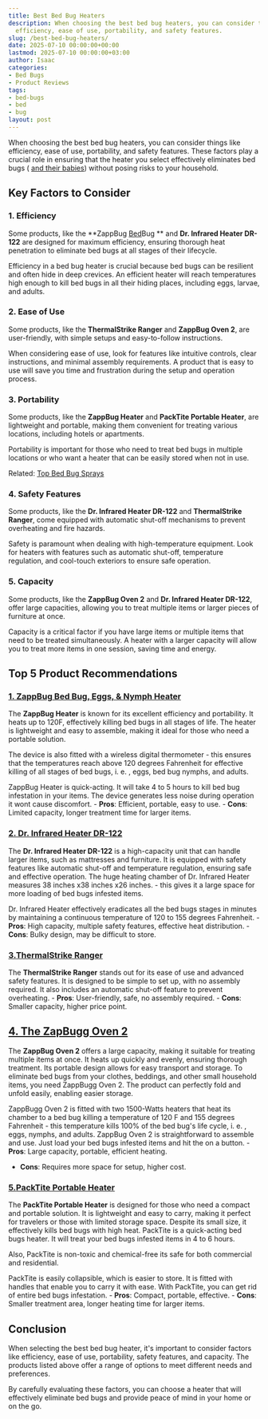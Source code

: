 ```yaml
---
title: Best Bed Bug Heaters
description: When choosing the best bed bug heaters, you can consider things like
  efficiency, ease of use, portability, and safety features.
slug: /best-bed-bug-heaters/
date: 2025-07-10 00:00:00+00:00
lastmod: 2025-07-10 00:00:00+03:00
author: Isaac
categories:
- Bed Bugs
- Product Reviews
tags:
- bed-bugs
- bed
- bug
layout: post
---
```

When choosing the best bed bug heaters, you can consider things like efficiency, ease of use, portability, and safety features. These factors play a crucial role in ensuring that the heater you select effectively eliminates bed bugs ( [and their babies](https://pestpolicy.com/baby-[bed-bugs](https://pestpolicy.com/bed-bug-bites-vs-mosquito-bites/)/)) without posing risks to your household.

##  Key Factors to Consider

###  1. Efficiency

Some products, like the **ZappBug [Bed](https://pestpolicy.com/bed-bug-bites-vs-other-bites/)Bug ** and **Dr. Infrared Heater DR-122** are designed for maximum efficiency, ensuring thorough heat penetration to eliminate bed bugs at all stages of their lifecycle.

Efficiency in a bed bug heater is crucial because bed bugs can be resilient and often hide in deep crevices. An efficient heater will reach temperatures high enough to kill bed bugs in all their hiding places, including eggs, larvae, and adults.

###  2. Ease of Use

Some products, like the **ThermalStrike Ranger** and **ZappBug Oven 2**, are user-friendly, with simple setups and easy-to-follow instructions.

When considering ease of use, look for features like intuitive controls, clear instructions, and minimal assembly requirements. A product that is easy to use will save you time and frustration during the setup and operation process.

###  3. Portability

Some products, like the **ZappBug Heater** and **PackTite Portable Heater**, are lightweight and portable, making them convenient for treating various locations, including hotels or apartments.

Portability is important for those who need to treat bed bugs in multiple locations or who want a heater that can be easily stored when not in use.

Related: [Top Bed Bug Sprays](https://pestpolicy.com/best-bed-bug-spray/)

###  4. Safety Features

Some products, like the **Dr. Infrared Heater DR-122** and **ThermalStrike Ranger**, come equipped with automatic shut-off mechanisms to prevent overheating and fire hazards.

Safety is paramount when dealing with high-temperature equipment. Look for heaters with features such as automatic shut-off, temperature regulation, and cool-touch exteriors to ensure safe operation.

###  5. Capacity

Some products, like the **ZappBug Oven 2** and **Dr. Infrared Heater DR-122**, offer large capacities, allowing you to treat multiple items or larger pieces of furniture at once.

Capacity is a critical factor if you have large items or multiple items that need to be treated simultaneously. A heater with a larger capacity will allow you to treat more items in one session, saving time and energy.

##  Top 5 Product Recommendations

###  [1. ZappBug Bed Bug, Eggs, & Nymph Heater](https://www.amazon.com/dp/B00F6EV306/?tag=p-policy-20)

The **ZappBug Heater** is known for its excellent efficiency and portability. It heats up to 120F, effectively killing bed bugs in all stages of life. The heater is lightweight and easy to assemble, making it ideal for those who need a portable solution.

The device is also fitted with a wireless digital thermometer - this ensures that the temperatures reach above 120 degrees Fahrenheit for effective killing of all stages of bed bugs, i. e. , eggs, bed bug nymphs, and adults.

ZappBug Heater is quick-acting. It will take 4 to 5 hours to kill bed bug infestation in your items. The device generates less noise during operation it wont cause discomfort. - **Pros**: Efficient, portable, easy to use. - **Cons**: Limited capacity, longer treatment time for larger items.

###  [2. Dr. Infrared Heater DR-122](https://www.amazon.com/dp/B00ZOUCYDW/?tag=p-policy-20)

The **Dr. Infrared Heater DR-122** is a high-capacity unit that can handle larger items, such as mattresses and furniture. It is equipped with safety features like automatic shut-off and temperature regulation, ensuring safe and effective operation. The huge heating chamber of Dr. Infrared Heater measures 38 inches x38 inches x26 inches. - this gives it a large space for more loading of bed bugs infested items.

Dr. Infrared Heater effectively eradicates all the bed bugs stages in minutes by maintaining a continuous temperature of 120 to 155 degrees Fahrenheit. - **Pros**: High capacity, multiple safety features, effective heat distribution. - **Cons**: Bulky design, may be difficult to store.

###  [3.**ThermalStrike Ranger**](https://www.amazon.com/dp/B07NBVSRG8/?tag=p-policy-20)

The **ThermalStrike Ranger** stands out for its ease of use and advanced safety features. It is designed to be simple to set up, with no assembly required. It also includes an automatic shut-off feature to prevent overheating. - **Pros**: User-friendly, safe, no assembly required. - **Cons**: Smaller capacity, higher price point.

##  [4. The ZapBugg Oven 2](https://www.amazon.com/dp/B00L8C2ZNO/?tag=p-policy-20)

The **ZappBug Oven 2** offers a large capacity, making it suitable for treating multiple items at once. It heats up quickly and evenly, ensuring thorough treatment. Its portable design allows for easy transport and storage. To eliminate bed bugs from your clothes, beddings, and other small household items, you need ZappBugg Oven 2. The product can perfectly fold and unfold easily, enabling easier storage.

ZappBugg Oven 2 is fitted with two 1500-Watts heaters that heat its chamber to a bed bug killing a temperature of 120 F and 155 degrees Fahrenheit - this temperature kills 100% of the bed bug's life cycle, i. e. , eggs, nymphs, and adults. ZappBug Oven 2 is straightforward to assemble and use. Just load your bed bugs infested items and hit the on a button. - **Pros**: Large capacity, portable, efficient heating.

- **Cons**: Requires more space for setup, higher cost.

###  [5.**PackTite Portable Heater**](https://www.amazon.com/dp/B00HK3ANYI/?tag=p-policy-20)

The **PackTite Portable Heater** is designed for those who need a compact and portable solution. It is lightweight and easy to carry, making it perfect for travelers or those with limited storage space. Despite its small size, it effectively kills bed bugs with high heat. PackTite is a quick-acting bed bugs heater. It will treat your bed bugs infested items in 4 to 6 hours.

Also, PackTite is non-toxic and chemical-free its safe for both commercial and residential.

PackTite is easily collapsible, which is easier to store. It is fitted with handles that enable you to carry it with ease. With PackTite, you can get rid of entire bed bugs infestation. - **Pros**: Compact, portable, effective. - **Cons**: Smaller treatment area, longer heating time for larger items.

##  Conclusion

When selecting the best bed bug heater, it's important to consider factors like efficiency, ease of use, portability, safety features, and capacity. The products listed above offer a range of options to meet different needs and preferences.

By carefully evaluating these factors, you can choose a heater that will effectively eliminate bed bugs and provide peace of mind in your home or on the go.
